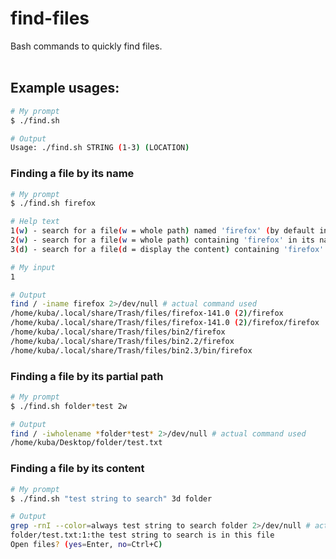 # find-files
Bash commands to quickly find files.
<br/><br/>
## Example usages:
```bash
# My prompt
$ ./find.sh

# Output
Usage: ./find.sh STRING (1-3) (LOCATION)
```

### Finding a file by its name
```bash
# My prompt
$ ./find.sh firefox

# Help text
1(w) - search for a file(w = whole path) named 'firefox' (by default in /)
2(w) - search for a file(w = whole path) containing 'firefox' in its name (by default in /)
3(d) - search for a file(d = display the content) containing 'firefox' in its content (by default in .)

# My input
1

# Output
find / -iname firefox 2>/dev/null # actual command used
/home/kuba/.local/share/Trash/files/firefox-141.0 (2)/firefox
/home/kuba/.local/share/Trash/files/firefox-141.0 (2)/firefox/firefox
/home/kuba/.local/share/Trash/files/bin2/firefox
/home/kuba/.local/share/Trash/files/bin2.2/firefox
/home/kuba/.local/share/Trash/files/bin2.3/bin/firefox
```

### Finding a file by its partial path
```bash
# My prompt
$ ./find.sh folder*test 2w

# Output
find / -iwholename *folder*test* 2>/dev/null # actual command used
/home/kuba/Desktop/folder/test.txt
```

### Finding a file by its content
```bash
# My prompt
$ ./find.sh "test string to search" 3d folder

# Output
grep -rnI --color=always test string to search folder 2>/dev/null # actual command used
folder/test.txt:1:the test string to search is in this file
Open files? (yes=Enter, no=Ctrl+C)
```
